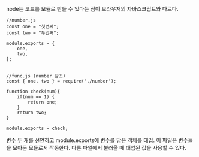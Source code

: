 node는 코드를 모듈로 만들 수 있다는 점이 브라우저의 자바스크립트와 다르다.

```JS
//number.js
const one = "첫번째";
const two = "두번째";

module.exports = {
    one,
    two,
};


//func.js (number 참조)
const { one, two } = require('./number');

function check(num){
    if(num == 1) {
        return one;
    }
    return two;
}

module.exports = check;

```

변수 두 개를 선언하고 module.exports에 변수를 담은 객체를 대입. 이 파일은 변수들을 모아둔 모듈로서 작동한다. 다른 파일에서 불러올 때 대입된 값을 사용할 수 있다.
